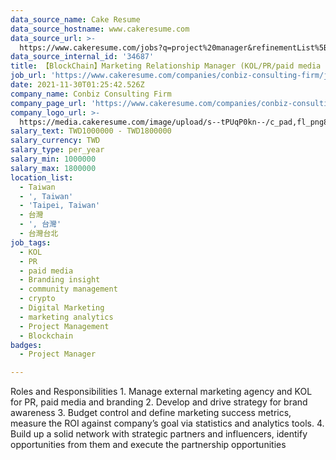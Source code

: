 ```yaml
---
data_source_name: Cake Resume
data_source_hostname: www.cakeresume.com
data_source_url: >-
  https://www.cakeresume.com/jobs?q=project%20manager&refinementList%5Blang_name%5D%5B0%5D=English&refinementList%5Bsalary_type%5D=per_year&range%5Bsalary_range%5D%5Bmin%5D=1000000&page=2
data_source_internal_id: '34687'
title: 【BlockChain】Marketing Relationship Manager (KOL/PR/paid media and branding)
job_url: 'https://www.cakeresume.com/companies/conbiz-consulting-firm/jobs/blockchain'
date: 2021-11-30T01:25:42.526Z
company_name: Conbiz Consulting Firm
company_page_url: 'https://www.cakeresume.com/companies/conbiz-consulting-firm'
company_logo_url: >-
  https://media.cakeresume.com/image/upload/s--tPUqP0kn--/c_pad,fl_png8,h_200,w_200/v1634116095/vsgsbfwlsg1lcvof5ven.png
salary_text: TWD1000000 - TWD1800000
salary_currency: TWD
salary_type: per_year
salary_min: 1000000
salary_max: 1800000
location_list:
  - Taiwan
  - ', Taiwan'
  - 'Taipei, Taiwan'
  - 台灣
  - ', 台灣'
  - 台灣台北
job_tags:
  - KOL
  - PR
  - paid media
  - Branding insight
  - community management
  - crypto
  - Digital Marketing
  - marketing analytics
  - Project Management
  - Blockchain
badges:
  - Project Manager

---
```


Roles and Responsibilities 1. Manage external marketing agency and KOL for PR, paid media and branding 2. Develop and drive strategy for brand awareness 3. Budget control and define marketing success metrics, measure the ROI against company’s goal via statistics and analytics tools. 4. Build up a solid network with strategic partners and influencers, identify opportunities from them and execute the partnership opportunities